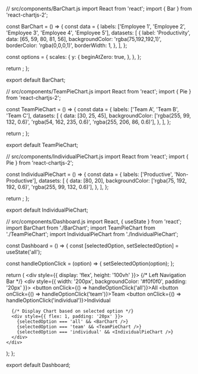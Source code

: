 // src/components/BarChart.js
import React from 'react';
import { Bar } from 'react-chartjs-2';

const BarChart = () => {
  const data = {
    labels: ['Employee 1', 'Employee 2', 'Employee 3', 'Employee 4', 'Employee 5'],
    datasets: [
      {
        label: 'Productivity',
        data: [65, 59, 80, 81, 56],
        backgroundColor: 'rgba(75,192,192,1)',
        borderColor: 'rgba(0,0,0,1)',
        borderWidth: 1,
      },
    ],
  };

  const options = {
    scales: {
      y: {
        beginAtZero: true,
      },
    },
  };

  return <Bar data={data} options={options} />;
};

export default BarChart;




// src/components/TeamPieChart.js
import React from 'react';
import { Pie } from 'react-chartjs-2';

const TeamPieChart = () => {
  const data = {
    labels: ['Team A', 'Team B', 'Team C'],
    datasets: [
      {
        data: [30, 25, 45],
        backgroundColor: ['rgba(255, 99, 132, 0.6)', 'rgba(54, 162, 235, 0.6)', 'rgba(255, 206, 86, 0.6)'],
      },
    ],
  };

  return <Pie data={data} />;
};

export default TeamPieChart;




// src/components/IndividualPieChart.js
import React from 'react';
import { Pie } from 'react-chartjs-2';

const IndividualPieChart = () => {
  const data = {
    labels: ['Productive', 'Non-Productive'],
    datasets: [
      {
        data: [80, 20],
        backgroundColor: ['rgba(75, 192, 192, 0.6)', 'rgba(255, 99, 132, 0.6)'],
      },
    ],
  };

  return <Pie data={data} />;
};

export default IndividualPieChart;



// src/components/Dashboard.js
import React, { useState } from 'react';
import BarChart from './BarChart';
import TeamPieChart from './TeamPieChart';
import IndividualPieChart from './IndividualPieChart';

const Dashboard = () => {
  const [selectedOption, setSelectedOption] = useState('all');

  const handleOptionClick = (option) => {
    setSelectedOption(option);
  };

  return (
    <div style={{ display: 'flex', height: '100vh' }}>
      {/* Left Navigation Bar */}
      <div style={{ width: '200px', backgroundColor: '#f0f0f0', padding: '20px' }}>
        <button onClick={() => handleOptionClick('all')}>All</button>
        <button onClick={() => handleOptionClick('team')}>Team</button>
        <button onClick={() => handleOptionClick('individual')}>Individual</button>
      </div>

      {/* Display Chart based on selected option */}
      <div style={{ flex: 1, padding: '20px' }}>
        {selectedOption === 'all' && <BarChart />}
        {selectedOption === 'team' && <TeamPieChart />}
        {selectedOption === 'individual' && <IndividualPieChart />}
      </div>
    </div>
  );
};

export default Dashboard;
